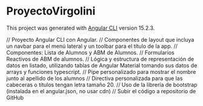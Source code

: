 # ProyectoVirgolini

This project was generated with [Angular CLI](https://github.com/angular/angular-cli) version 15.2.3.

// Proyecto Angular CLI con Angular.
// Componentes de layout que incluya un navbar para el menú lateral y un toolbar para el título de la app.
// Componentes: Lista de Alumnos y ABM de Alumnos.
// Formularios Reactivos de ABM de alumnos.
// Lógica y estructura de representación de datos en listado, utilizando tablas de Angular Material tomando sus datos de arrays y funciones typescript.
// Pipe personalizado para mostrar el nombre junto al apellido de los alumnos
// Directiva personalizada para que las cabeceras o títulos tengan letra tamaño 20.
// Uso de la librería de bootstrap (instalada en el angular.json, no usar cdn)
// Subir el código a repositorio de GitHub

